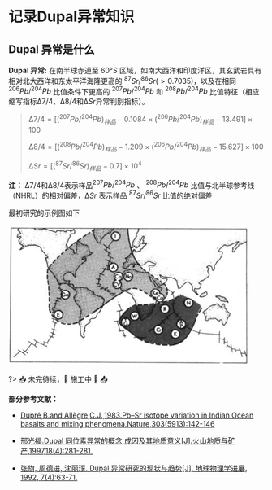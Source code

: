 # 记录Dupal异常知识

## Dupal 异常是什么

**Dupal 异常:**
在南半球赤道至 $60°S$ 区域，如南大西洋和印度洋区，其玄武岩具有相对北大西洋和东太平洋海隆更高的
$^{87} Sr/ ^{86}Sr (>0.7035)$，以及在相同 $^{206} Pb/ ^{204} Pb$ 比值条件下更高的 $^{207} Pb/ ^{204} Pb$ 和 $^{208} Pb/ ^{204} Pb$ 比值特征（相应缩写指标$∆7/4、∆8/4$和$∆Sr$异常判别指标）。

> $∆7/4=[(^{207} Pb/ ^{204} Pb)_{样品}-0.1084×(^{206} Pb/ ^{204} Pb)_{样品}-13.491]×100$
>
> $∆8/4=[(^{208} Pb/ ^{204} Pb)_{样品}-1.209×(^{206} Pb/ ^{204} Pb)_{样品}-15.627]×100$
>
> $∆Sr=[(^{87} Sr/ ^{86} Sr)_{样品}-0.7]×10^4$

**注：** $∆7/4$和$∆8/4$表示样品$^{207} Pb/ ^{204} Pb$ 、 $^{208} Pb/ ^{204} Pb$ 比值与北半球参考线（NHRL）的相对偏差，$∆Sr$ 表示样品 $^{87} Sr/ ^{86} Sr$ 比值的绝对偏差

最初研究的示例图如下

![Dupal示例图1](./Dupal/Dupal1.jpg?center)

?> 📥 未完待续，🚢 施工中 🚧 📤

**部分参考文献：**

- [Dupré,B.and Allègre,C.J.,1983.Pb–Sr isotope variation in Indian Ocean basalts and mixing phenomena.Nature,303(5913):142-146](https://www.nature.com/articles/303142a0)

- [邢光福.Dupal 同位素异常的概念,成因及其地质意义[J].火山地质与矿产,1997,18(4):281-281.](https://github.com/TigerHall/Blog/blob/master/Page/Dupal/Dupal%E5%90%8C%E4%BD%8D%E7%B4%A0%E5%BC%82%E5%B8%B8%E7%9A%84%E6%A6%82%E5%BF%B5%E3%80%81%E6%88%90%E5%9B%A0%E5%8F%8A%E5%85%B6%E5%9C%B0%E8%B4%A8%E6%84%8F%E4%B9%89.pdf)

- [张旗, 周德进, 沈丽璞. Dupal 异常研究的现状与趋势[J]. 地球物理学进展, 1992, 7(4):63-71.](./Dupal/Dupal异常研究的现状与趋势.pdf)
